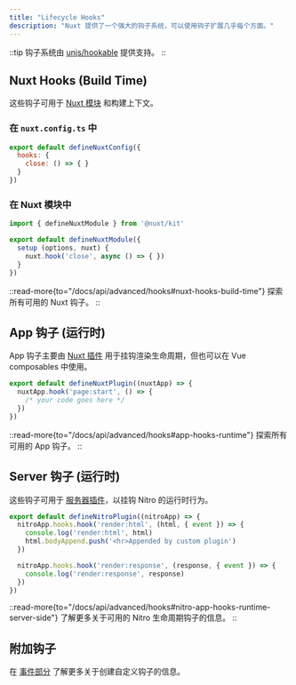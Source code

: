 ```yaml
---
title: "Lifecycle Hooks"
description: "Nuxt 提供了一个强大的钩子系统，可以使用钩子扩展几乎每个方面。"
---
```


::tip
钩子系统由 [unjs/hookable](https://github.com/unjs/hookable) 提供支持。
::

## Nuxt Hooks (Build Time)

这些钩子可用于 [Nuxt 模块](/docs/guide/going-further/modules) 和构建上下文。

### 在 `nuxt.config.ts` 中

```js [nuxt.config.ts]
export default defineNuxtConfig({
  hooks: {
    close: () => { }
  }
})
```

### 在 Nuxt 模块中

```js
import { defineNuxtModule } from '@nuxt/kit'

export default defineNuxtModule({
  setup (options, nuxt) {
    nuxt.hook('close', async () => { })
  }
})
```

::read-more{to="/docs/api/advanced/hooks#nuxt-hooks-build-time"}
探索所有可用的 Nuxt 钩子。
::

## App 钩子 (运行时)

App 钩子主要由 [Nuxt 插件](/docs/guide/directory-structure/plugins) 用于挂钩渲染生命周期，但也可以在 Vue composables 中使用。

```js [plugins/test.ts]
export default defineNuxtPlugin((nuxtApp) => {
  nuxtApp.hook('page:start', () => {
    /* your code goes here */
  })
})
```

::read-more{to="/docs/api/advanced/hooks#app-hooks-runtime"}
探索所有可用的 App 钩子。
::

## Server 钩子 (运行时)

这些钩子可用于 [服务器插件](/docs/guide/directory-structure/server#server-plugins)，以挂钩 Nitro 的运行时行为。

```js [~/server/plugins/test.ts]
export default defineNitroPlugin((nitroApp) => {
  nitroApp.hooks.hook('render:html', (html, { event }) => {
    console.log('render:html', html)
    html.bodyAppend.push('<hr>Appended by custom plugin')
  })

  nitroApp.hooks.hook('render:response', (response, { event }) => {
    console.log('render:response', response)
  })
})
```

::read-more{to="/docs/api/advanced/hooks#nitro-app-hooks-runtime-server-side"}
了解更多关于可用的 Nitro 生命周期钩子的信息。
::

## 附加钩子

在 [事件部分](/docs/guide/going-further/events) 了解更多关于创建自定义钩子的信息。
